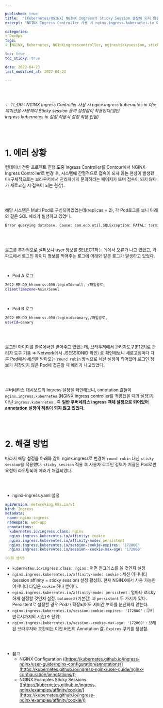 ```yaml
---

published: true
title:  "[Kubernetes/NGINX] NGINX Ingress의 Sticky Session 설정이 되지 않는 이슈 해결"
excerpt: "NGINX Ingress Controller 사용 시 nginx.ingress.kubernetes.io 어노테이션을 사용해야 Sticky session 등의 설정값이 적용된다"

categories:
- DevOps
tags:
- [NGINX, kubernetes, NGINXingresscontroller, nginxstickysession, stickysession설정, 스티키세션설정, 데브옵스엔지니어, DevOps]

toc: true
toc_sticky: true

date: 2022-04-23
last_modified_at: 2022-04-23

---
```


<br/><br/>

*💡   TL;DR : NGINX Ingress Controller 사용 시 nginx.ingress.kubernetes.io 어노테이션을 사용해야 Sticky session 등의 설정값이 적용된다(일반 ingress.kubernetes.io 설정 적용시 설정 적용 안됨)*

<br/><br/>

# 1. 에러 상황

컨테이너 전환 프로젝트 진행 도중 Ingress Controller를 Contour에서 NGINX-Ingress Controller로 변경 후, 시스템에 간헐적으로 접속이 되지 않는 현상이 발생했다(구체적으로는 브라우저에서 관리자에게 문의하라는 페이지가 뜨며 접속이 되지 않다가 새로고침 시 접속이 되는 현상).

<br/><br/>

해당 시스템은 Multi Pod로 구성되어있었는데(replicas = 2), 각 Pod로그를 보니 아래와 같은 SQL 에러가 발생하고 있었다.

```bash
Error querying database. Cause: com.edb.util.SQLException: FATAL: terminating connection due to administrator command
```

<br/><br/>

로그를 추가적으로 살펴보니 user 정보를 SELECT하는 데에서 오류가 나고 있었고, 각 파드에서 로그인 아이디 정보를 찍어주는 로그에 아래와 같은 로그가 발생하고 있었다.

<br/>

- Pod A 로그

```bash
2022-MM-DD_hh:mm:ss.000:loginId=null, /파일경로,
clientTimezone=Asia/Seoul
```

<br/>

- Pod B 로그

```bash
2022-MM-DD_hh:mm:ss.000:loginid=canary,/파일경로,
userId=canary
```

<br/><br/>

로그인 아이디를 한쪽에서만 받아주고 있었는데, 브라우저에서 관리자도구(F12키로 관리자 도구 기동 ⇒ Network에서 JSESSIONID 확인) 로 확인해보니 새로고침마다 다른 Pod에서 세션을 받아오는 `round robin` 방식으로 세션 설정이 되어있어 로그인 정보가 저장되지 않은 Pod에 접근할 때 에러가 나고있었다.

<br/><br/>

쿠버네티스 대시보드의 Ingress 설정을 확인해보니, annotation 값들이 `nginx.ingress.kubernetes` (NGINX ingress controller를 적용했을 때의 설정)가 아닌 `ingress.kubernetes` , 즉 **일반 쿠버네티스 ingress 객체 설정으로 되어있어 annotation 설정이 적용이 되지 않고 있었다.**

<br/><br/>

# 2. 해결 방법

따라서 해당 설정을 아래와 같이 nginx.ingress로 변경해 `round robin` 대신  `sticky session`을 적용했다. `sticky sesison` 적용 후 사용자 로그인 정보가 저장된 Pod로만 요청이 라우팅되어 에러가 해결되었다.

<br/><br/>

- nginx-ingress.yaml 설정

```yaml
apiVersion: netwroking.k8s.io/v1
kind: Ingress
metadata:
 name: nginx-ingress
 namespace: web-app
 annotations:
  kubernetes.io/ingress.class: nginx
  nginx.ingress.kuberentes.io/affinity: cookie
  nginx.ingress.kuberentes.io/affinity-mode: persistent
  nginx.ingress.kuberentes.io/session-cookie-expires: '172800'
  nginx.ingress.kuberentes.io/session--cookie-max-age: '172800'

(이하 생략)

```

 

- `kubernetes.io/ingress.class: nginx` : 어떤 인그레스를 쓸 것인지 설정
- `nginx.ingress.kuberentes.io/affinity-mode: cookie` : 세션 어피니티(session affinity = sticky session) 설정 활성화. 현재 NGINX에서 사용 가능한 어피니티 타입은 `cookie` 하나 뿐이다.
- `nginx.ingress.kuberentes.io/affinity-mode: persistent` : 얼마나 sticky 하게 설정할 것인지 설정. `balanced` (기본값) 과 `persistent` 두 가지가 있다. Persistent로 설정할 경우 Pod가 확장되어도 서버간 부하를 분산하지 않는다.
- `nginx.ingress.kuberentes.io/session-cookie-expires: '172800'` : 쿠키 만료시까지의 시간(초 단위)
- `nginx.ingress.kuberentes.io/session--cookie-max-age: '172800'` : 오래된 브라우저와 호환되는 이전 버전의 Annotation 값. `Expires` 쿠키를 생성함.

<br/><br/>

- 참고
    - NGINX Configuration ([https://kubernetes.github.io/ingress-nginx/user-guide/nginx-configuration/annotations/](https://kubernetes.github.io/ingress-nginx/user-guide/nginx-configuration/annotations/))
    - NGINX Examples Sticky Sessions ([https://kubernetes.github.io/ingress-nginx/examples/affinity/cookie/](https://kubernetes.github.io/ingress-nginx/examples/affinity/cookie/))